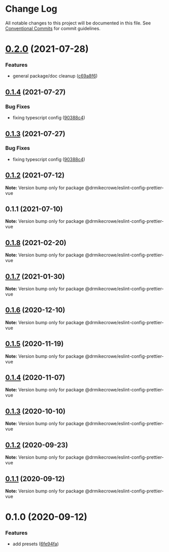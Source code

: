 # Change Log

All notable changes to this project will be documented in this file.
See [Conventional Commits](https://conventionalcommits.org) for commit guidelines.

# [0.2.0](https://github.com/drmikecrowe/configs/compare/@drmikecrowe/eslint-config-prettier-vue@0.1.4...@drmikecrowe/eslint-config-prettier-vue@0.2.0) (2021-07-28)


### Features

* general package/doc cleanup ([c69a8f6](https://github.com/drmikecrowe/configs/commit/c69a8f60a03531f44d7996955d48d522d9637427))





## [0.1.4](https://github.com/drmikecrowe/configs/compare/@drmikecrowe/eslint-config-prettier-vue@0.1.2...@drmikecrowe/eslint-config-prettier-vue@0.1.4) (2021-07-27)

### Bug Fixes

- fixing typescript config ([90388c4](https://github.com/drmikecrowe/configs/commit/90388c4a744ba11070f668e752123d549994c4fb))

## [0.1.3](https://github.com/drmikecrowe/configs/compare/@drmikecrowe/eslint-config-prettier-vue@0.1.2...@drmikecrowe/eslint-config-prettier-vue@0.1.3) (2021-07-27)

### Bug Fixes

- fixing typescript config ([90388c4](https://github.com/drmikecrowe/configs/commit/90388c4a744ba11070f668e752123d549994c4fb))

## [0.1.2](https://github.com/drmikecrowe/configs/compare/@drmikecrowe/eslint-config-prettier-vue@0.1.1...@drmikecrowe/eslint-config-prettier-vue@0.1.2) (2021-07-12)

**Note:** Version bump only for package @drmikecrowe/eslint-config-prettier-vue

## 0.1.1 (2021-07-10)

**Note:** Version bump only for package @drmikecrowe/eslint-config-prettier-vue

## [0.1.8](https://github.com/drmikecrowe/configs/compare/@drmikecrowe/eslint-config-prettier-vue@0.1.7...@drmikecrowe/eslint-config-prettier-vue@0.1.8) (2021-02-20)

**Note:** Version bump only for package @drmikecrowe/eslint-config-prettier-vue

## [0.1.7](https://github.com/drmikecrowe/configs/compare/@drmikecrowe/eslint-config-prettier-vue@0.1.6...@drmikecrowe/eslint-config-prettier-vue@0.1.7) (2021-01-30)

**Note:** Version bump only for package @drmikecrowe/eslint-config-prettier-vue

## [0.1.6](https://github.com/drmikecrowe/configs/compare/@drmikecrowe/eslint-config-prettier-vue@0.1.5...@drmikecrowe/eslint-config-prettier-vue@0.1.6) (2020-12-10)

**Note:** Version bump only for package @drmikecrowe/eslint-config-prettier-vue

## [0.1.5](https://github.com/drmikecrowe/configs/compare/@drmikecrowe/eslint-config-prettier-vue@0.1.4...@drmikecrowe/eslint-config-prettier-vue@0.1.5) (2020-11-19)

**Note:** Version bump only for package @drmikecrowe/eslint-config-prettier-vue

## [0.1.4](https://github.com/drmikecrowe/configs/compare/@drmikecrowe/eslint-config-prettier-vue@0.1.3...@drmikecrowe/eslint-config-prettier-vue@0.1.4) (2020-11-07)

**Note:** Version bump only for package @drmikecrowe/eslint-config-prettier-vue

## [0.1.3](https://github.com/drmikecrowe/configs/compare/@drmikecrowe/eslint-config-prettier-vue@0.1.2...@drmikecrowe/eslint-config-prettier-vue@0.1.3) (2020-10-10)

**Note:** Version bump only for package @drmikecrowe/eslint-config-prettier-vue

## [0.1.2](https://github.com/drmikecrowe/configs/compare/@drmikecrowe/eslint-config-prettier-vue@0.1.1...@drmikecrowe/eslint-config-prettier-vue@0.1.2) (2020-09-23)

**Note:** Version bump only for package @drmikecrowe/eslint-config-prettier-vue

## [0.1.1](https://github.com/drmikecrowe/configs/compare/@drmikecrowe/eslint-config-prettier-vue@0.1.0...@drmikecrowe/eslint-config-prettier-vue@0.1.1) (2020-09-12)

**Note:** Version bump only for package @drmikecrowe/eslint-config-prettier-vue

# 0.1.0 (2020-09-12)

### Features

- add presets ([6fe94fa](https://github.com/drmikecrowe/configs/commit/6fe94fae4ed9d80b18833c9e5a3f51f710ebda43))
